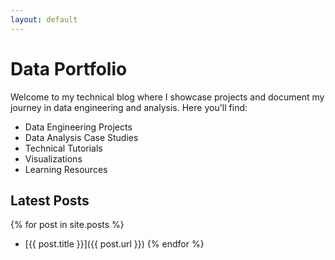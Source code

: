 ```yaml
---
layout: default
---
```


# Data Portfolio

Welcome to my technical blog where I showcase projects and document my journey in data engineering and analysis. Here you'll find:
- Data Engineering Projects
- Data Analysis Case Studies
- Technical Tutorials
- Visualizations
- Learning Resources

## Latest Posts
{% for post in site.posts %}
* [{{ post.title }}]({{ post.url }})
{% endfor %}
